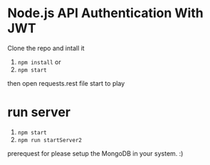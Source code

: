 # Node.js API Authentication With JWT
Clone the repo and intall it
1. `npm install`
or
1. `npm start`

then open requests.rest file start to play
# run server
1. `npm start`
1. `npm run startServer2`

prerequest for please setup the MongoDB in your system. :) 
